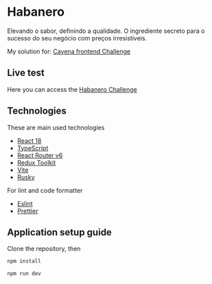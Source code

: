 # Habanero

Elevando o sabor, definindo a qualidade.
O ingrediente secreto para o sucesso do seu negócio com preços irresistíveis.

My solution for: [Cayena frontend Challenge](https://github.com/Poupachef/jobs/blob/master/frontend/frontend-developer.md)

## Live test

Here you can access the [Habanero Challenge](https://habanero.vercel.app/)

## Technologies

These are main used technologies

-   [React 18](https://react.dev/)
-   [TypeScript](https://www.typescriptlang.org/)
-   [React Router v6](https://reactrouter.com/en/main)
-   [Redux Toolkit](https://redux-toolkit.js.org/)
-   [Vite](https://vitejs.dev/guide/)
-   [Rusky](https://github.com/ohbarye/rusky)

For lint and code formatter

-   [Eslint](https://eslint.org/)
-   [Prettier](https://prettier.io/)

## Application setup guide

Clone the repository, then

```bash
npm install
```

```bash
npm run dev
```
